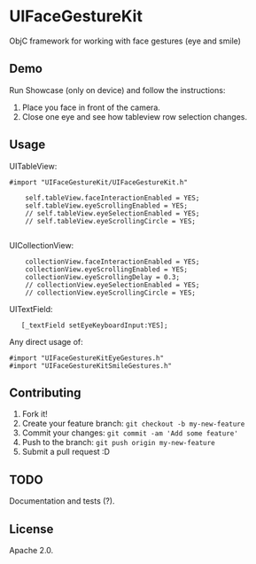 # UIFaceGestureKit
ObjC framework for working with face gestures (eye and smile) 

## Demo
Run Showcase (only on device) and follow the instructions: 
1. Place you face in front of the camera.  
2. Close one eye and see how tableview row selection changes. 

## Usage

UITableView:
```
#import "UIFaceGestureKit/UIFaceGestureKit.h"

    self.tableView.faceInteractionEnabled = YES;
    self.tableView.eyeScrollingEnabled = YES;
    // self.tableView.eyeSelectionEnabled = YES;
    // self.tableView.eyeScrollingCircle = YES;
    
```

UICollectionView: 
```
    collectionView.faceInteractionEnabled = YES;
    collectionView.eyeScrollingEnabled = YES;
    collectionView.eyeScrollingDelay = 0.3;
    // collectionView.eyeSelectionEnabled = YES;
    // collectionView.eyeScrollingCircle = YES;
```

UITextField: 
```
   [_textField setEyeKeyboardInput:YES];
```

Any direct usage of:
```
#import "UIFaceGestureKitEyeGestures.h"
#import "UIFaceGestureKitSmileGestures.h"
```

## Contributing

1. Fork it!
2. Create your feature branch: `git checkout -b my-new-feature`
3. Commit your changes: `git commit -am 'Add some feature'`
4. Push to the branch: `git push origin my-new-feature`
5. Submit a pull request :D

## TODO

Documentation and tests (?).  

## License

Apache 2.0.
